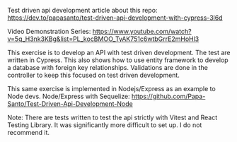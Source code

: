 Test driven api development article about this repo: https://dev.to/papasanto/test-driven-api-development-with-cypress-3l6d

Video Demonstration Series: https://www.youtube.com/watch?v=5q_H3nk3KBg&list=PL_kocBMOO_TyAK751c6wtbGrrE2mHoHl3

This exercise is to develop an API with test driven development. The test are written in Cypress. This also shows how to use entity framework to develop a database with foreign key relationships. Validations are done in the controller to keep this focused on test driven development.

This same exercise is implemented in Nodejs/Express as an example to Node devs.
Node/Express with Sequelize: https://github.com/Papa-Santo/Test-Driven-Api-Development-Node

Note: There are tests written to test the api strictly with Vitest and React Testing Library. It was significantly more difficult to set up. I do not recommend it.
